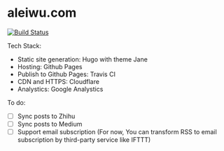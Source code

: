 # aleiwu.com

[![Build Status](https://travis-ci.org/aylei/blog-source.svg?branch=master)](https://travis-ci.org/aylei/blog-source)

Tech Stack:

* Static site generation: Hugo with theme Jane
* Hosting: Github Pages
* Publish to Github Pages: Travis CI
* CDN and HTTPS: Cloudflare
* Analystics: Google Analystics

To do:

- [ ] Sync posts to Zhihu
- [ ] Sync posts to Medium
- [ ] Support email subscription (For now, You can transform RSS to email subscription by third-party service like IFTTT)
